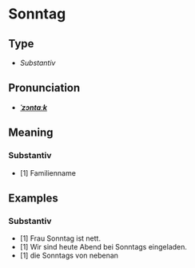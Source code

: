 # Sonntag
## Type
- _Substantiv_
## Pronunciation
- **_[ˈzɔntaːk](https://commons.wikimedia.org/wiki/File:De-Sonntag.ogg)_**
## Meaning
### Substantiv
- [1] Familienname
## Examples
### Substantiv
- [1] Frau Sonntag ist nett.
- [1] Wir sind heute Abend bei Sonntags eingeladen.
- [1] die Sonntags von nebenan
